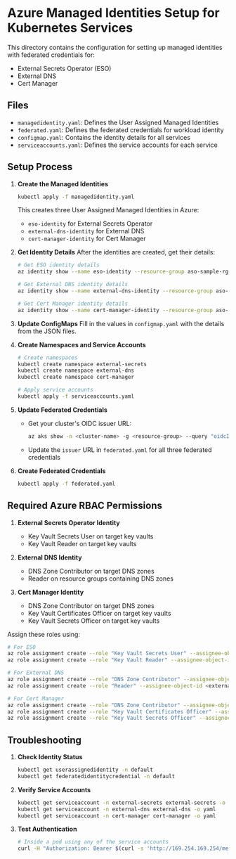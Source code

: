 # Azure Managed Identities Setup for Kubernetes Services

This directory contains the configuration for setting up managed identities with federated credentials for:
- External Secrets Operator (ESO)
- External DNS
- Cert Manager

## Files
- `managedidentity.yaml`: Defines the User Assigned Managed Identities
- `federated.yaml`: Defines the federated credentials for workload identity
- `configmap.yaml`: Contains the identity details for all services
- `serviceaccounts.yaml`: Defines the service accounts for each service

## Setup Process

1. **Create the Managed Identities**
   ```bash
   kubectl apply -f managedidentity.yaml
   ```
   This creates three User Assigned Managed Identities in Azure:
   - `eso-identity` for External Secrets Operator
   - `external-dns-identity` for External DNS
   - `cert-manager-identity` for Cert Manager

2. **Get Identity Details**
   After the identities are created, get their details:
   ```bash
   # Get ESO identity details
   az identity show --name eso-identity --resource-group aso-sample-rg --query '{clientId:clientId,principalId:principalId,tenantId:tenantId}' -o json > eso-identity.json

   # Get External DNS identity details
   az identity show --name external-dns-identity --resource-group aso-sample-rg --query '{clientId:clientId,principalId:principalId,tenantId:tenantId}' -o json > external-dns-identity.json

   # Get Cert Manager identity details
   az identity show --name cert-manager-identity --resource-group aso-sample-rg --query '{clientId:clientId,principalId:principalId,tenantId:tenantId}' -o json > cert-manager-identity.json
   ```

3. **Update ConfigMaps**
   Fill in the values in `configmap.yaml` with the details from the JSON files.

4. **Create Namespaces and Service Accounts**
   ```bash
   # Create namespaces
   kubectl create namespace external-secrets
   kubectl create namespace external-dns
   kubectl create namespace cert-manager

   # Apply service accounts
   kubectl apply -f serviceaccounts.yaml
   ```

5. **Update Federated Credentials**
   - Get your cluster's OIDC issuer URL:
     ```bash
     az aks show -n <cluster-name> -g <resource-group> --query "oidcIssuerProfile.issuerUrl" -o tsv
     ```
   - Update the `issuer` URL in `federated.yaml` for all three federated credentials

6. **Create Federated Credentials**
   ```bash
   kubectl apply -f federated.yaml
   ```

## Required Azure RBAC Permissions

1. **External Secrets Operator Identity**
   - Key Vault Secrets User on target key vaults
   - Key Vault Reader on target key vaults

2. **External DNS Identity**
   - DNS Zone Contributor on target DNS zones
   - Reader on resource groups containing DNS zones

3. **Cert Manager Identity**
   - DNS Zone Contributor on target DNS zones
   - Key Vault Certificates Officer on target key vaults
   - Key Vault Secrets Officer on target key vaults

Assign these roles using:
```bash
# For ESO
az role assignment create --role "Key Vault Secrets User" --assignee-object-id <eso-identity-principal-id> --scope <key-vault-resource-id>
az role assignment create --role "Key Vault Reader" --assignee-object-id <eso-identity-principal-id> --scope <key-vault-resource-id>

# For External DNS
az role assignment create --role "DNS Zone Contributor" --assignee-object-id <external-dns-identity-principal-id> --scope <dns-zone-resource-id>
az role assignment create --role "Reader" --assignee-object-id <external-dns-identity-principal-id> --scope <resource-group-id>

# For Cert Manager
az role assignment create --role "DNS Zone Contributor" --assignee-object-id <cert-manager-identity-principal-id> --scope <dns-zone-resource-id>
az role assignment create --role "Key Vault Certificates Officer" --assignee-object-id <cert-manager-identity-principal-id> --scope <key-vault-resource-id>
az role assignment create --role "Key Vault Secrets Officer" --assignee-object-id <cert-manager-identity-principal-id> --scope <key-vault-resource-id>
```

## Troubleshooting

1. **Check Identity Status**
   ```bash
   kubectl get userassignedidentity -n default
   kubectl get federatedidentitycredential -n default
   ```

2. **Verify Service Accounts**
   ```bash
   kubectl get serviceaccount -n external-secrets external-secrets -o yaml
   kubectl get serviceaccount -n external-dns external-dns -o yaml
   kubectl get serviceaccount -n cert-manager cert-manager -o yaml
   ```

3. **Test Authentication**
   ```bash
   # Inside a pod using any of the service accounts
   curl -H "Authorization: Bearer $(curl -s 'http://169.254.169.254/metadata/identity/oauth2/token?api-version=2018-02-01&resource=https://management.azure.com/' -H Metadata:true | jq -r .access_token)" https://management.azure.com/subscriptions/<subscription-id>?api-version=2020-01-01
   ``` 